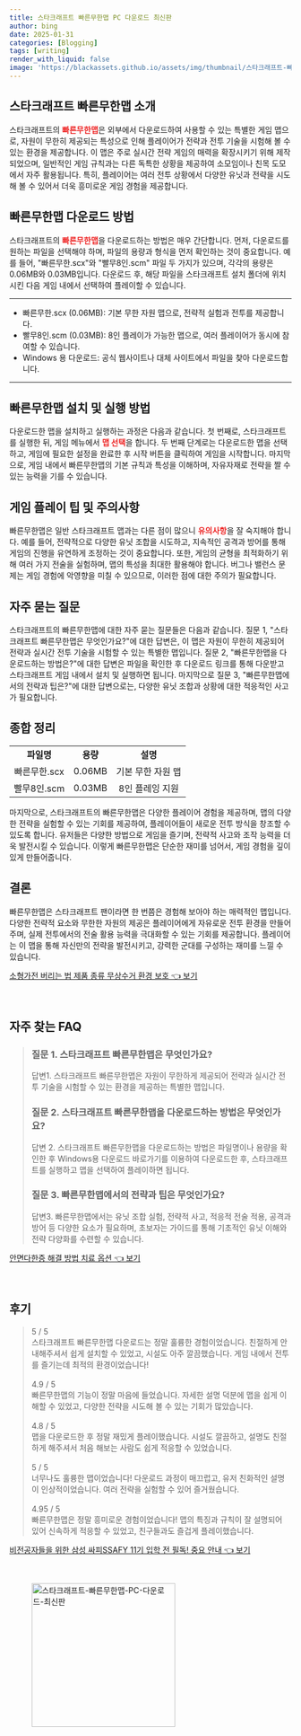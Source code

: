 ```yaml
---
title: 스타크래프트 빠른무한맵 PC 다운로드 최신판
author: bing
date: 2025-01-31
categories: [Blogging]
tags: [writing]
render_with_liquid: false
image: 'https://blackassets.github.io/assets/img/thumbnail/스타크래프트-빠른무한맵-PC-다운로드-최신판.webp'
---
```



<h2 id='빠른무한맵_소개'>스타크래프트 빠른무한맵 소개</h2>

<p>스타크래프트의 <b><span style="color: #ee2323;">빠른무한맵</span></b>은 외부에서 다운로드하여 사용할 수 있는 특별한 게임 맵으로, 자원이 무한히 제공되는 특성으로 인해 플레이어가 전략과 전투 기술을 시험해 볼 수 있는 환경을 제공합니다. 이 맵은 주로 실시간 전략 게임의 매력을 확장시키기 위해 제작되었으며, 일반적인 게임 규칙과는 다른 독특한 상황을 제공하여 소모임이나 친목 도모에서 자주 활용됩니다. 특히, 플레이어는 여러 전투 상황에서 다양한 유닛과 전략을 시도해 볼 수 있어서 더욱 흥미로운 게임 경험을 제공합니다.</p>

<h2 id='빠른무한맵_다운로드'>빠른무한맵 다운로드 방법</h2>

<p>스타크래프트의 <b><span style="color: #ee2323;">빠른무한맵</span></b>을 다운로드하는 방법은 매우 간단합니다. 먼저, 다운로드를 원하는 파일을 선택해야 하며, 파일의 용량과 형식을 먼저 확인하는 것이 중요합니다. 예를 들어, "빠른무한.scx"와 "빨무8인.scm" 파일 두 가지가 있으며, 각각의 용량은 0.06MB와 0.03MB입니다. 다운로드 후, 해당 파일을 스타크래프트 설치 폴더에 위치시킨 다음 게임 내에서 선택하여 플레이할 수 있습니다.</p>

<hr />

<ul>
    <li>빠른무한.scx (0.06MB): 기본 무한 자원 맵으로, 전략적 실험과 전투를 제공합니다.</li>
    <li>빨무8인.scm (0.03MB): 8인 플레이가 가능한 맵으로, 여러 플레이어가 동시에 참여할 수 있습니다.</li>
    <li>Windows 용 다운로드: 공식 웹사이트나 대체 사이트에서 파일을 찾아 다운로드합니다.</li>
</ul>

<hr />

<h2 id='맵_설치_방법'>빠른무한맵 설치 및 실행 방법</h2>

<p>다운로드한 맵을 설치하고 실행하는 과정은 다음과 같습니다. 첫 번째로, 스타크래프트를 실행한 뒤, 게임 메뉴에서 <b><span style="color: #ee2323;">맵 선택</span></b>을 합니다. 두 번째 단계로는 다운로드한 맵을 선택하고, 게임에 필요한 설정을 완료한 후 시작 버튼을 클릭하여 게임을 시작합니다. 마지막으로, 게임 내에서 빠른무한맵의 기본 규칙과 특성을 이해하며, 자유자재로 전략을 짤 수 있는 능력을 기를 수 있습니다.</p>

<h2 id='게임_플레이_팁'>게임 플레이 팁 및 주의사항</h2>

<p>빠른무한맵은 일반 스타크래프트 맵과는 다른 점이 많으니 <b><span style="color: #ee2323;">유의사항</span></b>을 잘 숙지해야 합니다. 예를 들어, 전략적으로 다양한 유닛 조합을 시도하고, 지속적인 공격과 방어를 통해 게임의 진행을 유연하게 조정하는 것이 중요합니다. 또한, 게임의 균형을 최적화하기 위해 여러 가지 전술을 실험하며, 맵의 특성을 최대한 활용해야 합니다. 버그나 밸런스 문제는 게임 경험에 악영향을 미칠 수 있으므로, 이러한 점에 대한 주의가 필요합니다.</p>

<h2 id='자주_묻는_질문'>자주 묻는 질문</h2>

<p>스타크래프트의 빠른무한맵에 대한 자주 묻는 질문들은 다음과 같습니다. 질문 1, "스타크래프트 빠른무한맵은 무엇인가요?"에 대한 답변은, 이 맵은 자원이 무한히 제공되어 전략과 실시간 전투 기술을 시험할 수 있는 특별한 맵입니다. 질문 2, "빠른무한맵을 다운로드하는 방법은?"에 대한 답변은 파일을 확인한 후 다운로드 링크를 통해 다운받고 스타크래프트 게임 내에서 설치 및 실행하면 됩니다. 마지막으로 질문 3, "빠른무한맵에서의 전략과 팁은?"에 대한 답변으로는, 다양한 유닛 조합과 상황에 대한 적응적인 사고가 필요합니다.</p>

<h2 id='빠른무한맵_종합'>종합 정리</h2>

<table>
    <tr>
        <td style="text-align: center; height: 17px;"><b>파일명</b></td>
        <td style="text-align: center; height: 17px;"><b>용량</b></td>
        <td style="text-align: center; height: 17px;"><b>설명</b></td>
    </tr>
    <tr>
        <td style="text-align: center; height: 17px;">빠른무한.scx</td>
        <td style="text-align: center; height: 17px;">0.06MB</td>
        <td style="text-align: center; height: 17px;">기본 무한 자원 맵</td>
    </tr>
    <tr>
        <td style="text-align: center; height: 17px;">빨무8인.scm</td>
        <td style="text-align: center; height: 17px;">0.03MB</td>
        <td style="text-align: center; height: 17px;">8인 플레잉 지원</td>
    </tr>
</table>

<p>마지막으로, 스타크래프트의 빠른무한맵은 다양한 플레이어 경험을 제공하며, 맵의 다양한 전략을 실험할 수 있는 기회를 제공하여, 플레이어들이 새로운 전투 방식을 창조할 수 있도록 합니다. 유저들은 다양한 방법으로 게임을 즐기며, 전략적 사고와 조작 능력을 더욱 발전시킬 수 있습니다. 이렇게 빠른무한맵은 단순한 재미를 넘어서, 게임 경험을 깊이 있게 만들어줍니다.</p>

<h2 id='결론'>결론</h2>

<p>빠른무한맵은 스타크래프트 팬이라면 한 번쯤은 경험해 보아야 하는 매력적인 맵입니다. 다양한 전략적 요소와 무한한 자원의 제공은 플레이어에게 자유로운 전투 환경을 만들어주며, 실제 전투에서의 전술 활용 능력을 극대화할 수 있는 기회를 제공합니다. 플레이어는 이 맵을 통해 자신만의 전략을 발전시키고, 강력한 군대를 구성하는 재미를 느낄 수 있습니다.</p>


<p><a class="click-button" title="소형가전 버리는 법 제품 종류 무상수거 환경 보호" href="https://blackassets.github.io/posts/%EC%86%8C%ED%98%95%EA%B0%80%EC%A0%84-%EB%B2%84%EB%A6%AC%EB%8A%94-%EB%B2%95-%EC%A0%9C%ED%92%88-%EC%A2%85%EB%A5%98-%EB%AC%B4%EC%83%81%EC%88%98%EA%B1%B0-%ED%99%98%EA%B2%BD-%EB%B3%B4%ED%98%B8/" rel="dofollow">소형가전 버리는 법 제품 종류 무상수거 환경 보호 👈 보기</a></p><br>
<h2 id='자주_찾는_FAQ'>자주 찾는 FAQ</h2>
<div itemscope="" itemtype="https://schema.org/FAQPage"> 
<blockquote> 
<div itemscope="" itemprop="mainEntity" itemtype="https://schema.org/Question"> 
<h3 itemprop="name">질문 1. 스타크래프트 빠른무한맵은 무엇인가요?</h3> 
<div itemscope="" itemprop="acceptedAnswer" itemtype="https://schema.org/Answer"> 
<span itemprop="text"> 
<p>답변1. 스타크래프트 빠른무한맵은 자원이 무한하게 제공되어 전략과 실시간 전투 기술을 시험할 수 있는 환경을 제공하는 특별한 맵입니다.</p> 
</span> 
</div> 
</div> 
<div itemscope="" itemprop="mainEntity" itemtype="https://schema.org/Question"> 
<h3 itemprop="name">질문 2. 스타크래프트 빠른무한맵을 다운로드하는 방법은 무엇인가요?</h3> 
<div itemscope="" itemprop="acceptedAnswer" itemtype="https://schema.org/Answer"> 
<span itemprop="text"> 
<p>답변 2. 스타크래프트 빠른무한맵을 다운로드하는 방법은 파일명이나 용량을 확인한 후 Windows용 다운로드 바로가기를 이용하여 다운로드한 후, 스타크래프트를 실행하고 맵을 선택하여 플레이하면 됩니다.</p> 
</span> 
</div> 
</div> 
<div itemscope="" itemprop="mainEntity" itemtype="https://schema.org/Question"> 
<h3 itemprop="name">질문 3. 빠른무한맵에서의 전략과 팁은 무엇인가요?</h3> 
<div itemscope="" itemprop="acceptedAnswer" itemtype="https://schema.org/Answer"> 
<span itemprop="text"> 
<p>답변3. 빠른무한맵에서는 유닛 조합 실험, 전략적 사고, 적응적 전술 적용, 공격과 방어 등 다양한 요소가 필요하며, 초보자는 가이드를 통해 기초적인 유닛 이해와 전략 다양화를 수련할 수 있습니다.</p> 
</span> 
</div> 
</div> 
</blockquote> 
</div>
<p><a class="click-button" title="안면다한증 해결 방법 치료 옵션" href="https://blackassets.github.io/posts/%EC%95%88%EB%A9%B4%EB%8B%A4%ED%95%9C%EC%A6%9D-%ED%95%B4%EA%B2%B0-%EB%B0%A9%EB%B2%95-%EC%B9%98%EB%A3%8C-%EC%98%B5%EC%85%98/" rel="dofollow">안면다한증 해결 방법 치료 옵션 👈 보기</a></p><br>
<h2 id='후기'>후기</h2>
<div itemscope itemtype="https://schema.org/Product">
  <blockquote>
  <div itemprop="review" itemscope itemtype="https://schema.org/Review">
      <div itemprop="reviewRating" itemscope itemtype="https://schema.org/Rating"> <span itemprop="ratingValue">5</span> / <span itemprop="bestRating">5</span> </div>
      <span itemprop="reviewBody">스타크래프트 빠른무한맵 다운로드는 정말 훌륭한 경험이었습니다. 친절하게 안내해주셔서 쉽게 설치할 수 있었고, 시설도 아주 깔끔했습니다. 게임 내에서 전투를 즐기는데 최적의 환경이었습니다!</span>
  </div>
  <br>
  <div itemprop="review" itemscope itemtype="https://schema.org/Review">
      <div itemprop="reviewRating" itemscope itemtype="https://schema.org/Rating"> <span itemprop="ratingValue">4.9</span> / <span itemprop="bestRating">5</span> </div>
      <span itemprop="reviewBody">빠른무한맵의 기능이 정말 마음에 들었습니다. 자세한 설명 덕분에 맵을 쉽게 이해할 수 있었고, 다양한 전략을 시도해 볼 수 있는 기회가 많았습니다.</span>
  </div>
  <br>
  <div itemprop="review" itemscope itemtype="https://schema.org/Review">
      <div itemprop="reviewRating" itemscope itemtype="https://schema.org/Rating"> <span itemprop="ratingValue">4.8</span> / <span itemprop="bestRating">5</span> </div>
      <span itemprop="reviewBody">맵을 다운로드한 후 정말 재밌게 플레이했습니다. 시설도 깔끔하고, 설명도 친절하게 해주셔서 처음 해보는 사람도 쉽게 적응할 수 있었습니다.</span>
  </div>
  <br>
  <div itemprop="review" itemscope itemtype="https://schema.org/Review">
      <div itemprop="reviewRating" itemscope itemtype="https://schema.org/Rating"> <span itemprop="ratingValue">5</span> / <span itemprop="bestRating">5</span> </div>
      <span itemprop="reviewBody">너무나도 훌륭한 맵이었습니다! 다운로드 과정이 매끄럽고, 유저 친화적인 설명이 인상적이었습니다. 여러 전략을 실험할 수 있어 즐거웠습니다.</span>
  </div>
  <br>
  <div itemprop="review" itemscope itemtype="https://schema.org/Review">
      <div itemprop="reviewRating" itemscope itemtype="https://schema.org/Rating"> <span itemprop="ratingValue">4.95</span> / <span itemprop="bestRating">5</span> </div>
      <span itemprop="reviewBody">빠른무한맵은 정말 흥미로운 경험이었습니다! 맵의 특징과 규칙이 잘 설명되어 있어 신속하게 적응할 수 있었고, 친구들과도 즐겁게 플레이했습니다.</span>
  </div>
  </blockquote>
</div>
<p><a class="click-button" title="비전공자들을 위한 삼성 싸피SSAFY 11기 입학 전 필독! 중요 안내" href="https://blackassets.github.io/posts/%EB%B9%84%EC%A0%84%EA%B3%B5%EC%9E%90%EB%93%A4%EC%9D%84-%EC%9C%84%ED%95%9C-%EC%82%BC%EC%84%B1-%EC%8B%B8%ED%94%BCSSAFY-11%EA%B8%B0-%EC%9E%85%ED%95%99-%EC%A0%84-%ED%95%84%EB%8F%85!-%EC%A4%91%EC%9A%94-%EC%95%88%EB%82%B4/" rel="dofollow">비전공자들을 위한 삼성 싸피SSAFY 11기 입학 전 필독! 중요 안내 👈 보기</a></p><br>
<figure class="image"><img src="https://blackassets.github.io/assets/img/thumbnail/스타크래프트-빠른무한맵-PC-다운로드-최신판.webp" alt="스타크래프트-빠른무한맵-PC-다운로드-최신판" width="256" height="256"></figure>